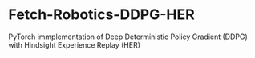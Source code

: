 # Fetch-Robotics-DDPG-HER
PyTorch immplementation of Deep Deterministic Policy Gradient (DDPG) with Hindsight Experience Replay (HER)
